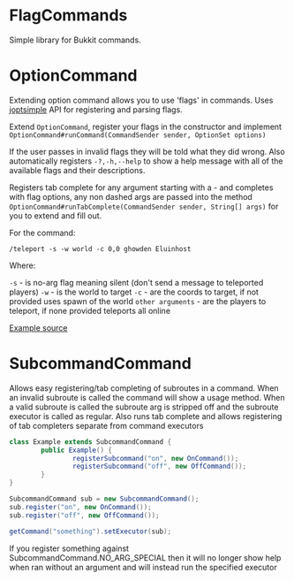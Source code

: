 FlagCommands
============

Simple library for Bukkit commands.

# OptionCommand

Extending option command allows you to use 'flags' in commands. Uses [joptsimple](https://pholser.github.io/jopt-simple/)
API for registering and parsing flags.

Extend `OptionCommand`, register your flags in the constructor and implement `OptionCommand#runCommand(CommandSender sender, OptionSet options)`

If the user passes in invalid flags they will be told what they did wrong. Also automatically registers `-?,-h,--help`
to show a help message with all of the available flags and their descriptions.

Registers tab complete for any argument starting with a - and completes with flag options, any non dashed args are passed
into the method `OptionCommand#runTabComplete(CommandSender sender, String[] args)` for you to extend and fill out.

For the command:

`/teleport -s -w world -c 0,0 ghowden Eluinhost`

Where:

`-s` - is no-arg flag meaning silent (don't send a message to teleported players)
`-w` - is the world to target
`-c` - are the coords to target, if not provided uses spawn of the world
`other arguments` - are the players to teleport, if none provided teleports all online

[Example source](src/example/java/ExampleOptionCommand.java)

# SubcommandCommand

Allows easy registering/tab completing of subroutes in a command. When an invalid subroute is called the command will
show a usage method. When a valid subroute is called the subroute arg is stripped off and the subroute executor is called
as regular. Also runs tab complete and allows registering of tab completers separate from command executors

```java
class Example extends SubcommandCommand {
		public Example() {
				registerSubcommand("on", new OnCommand());
				registerSubcommand("off", new OffCommand());
		}
}
```

```java
SubcommandCommand sub = new SubcommandCommand();
sub.register("on", new OnCommand());
sub.register("off", new OffCommand());

getCommand("something").setExecutor(sub);
```

If you register something against SubcommandCommand.NO_ARG_SPECIAL then it will no longer show help when ran without an argument
and will instead run the specified executor